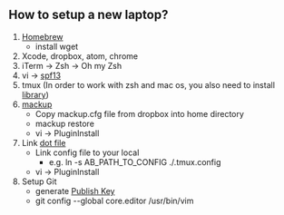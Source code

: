 ## How to setup a new laptop?

1. [Homebrew](http://brew.sh/index.html)
    - install wget
2. Xcode, dropbox, atom, chrome
3. iTerm -> Zsh -> Oh my Zsh
4. vi -> [spf13](https://github.com/spf13/spf13-vim)
5. tmux (In order to work with zsh and mac os, you also need to install [library](https://github.com/ChrisJohnsen/tmux-MacOSX-pasteboard/))
6. [mackup](https://github.com/lra/mackup)
    - Copy mackup.cfg file from dropbox into home directory
    - mackup restore
    - vi -> PluginInstall
7. Link [dot file](https://github.com/elmoonwy/dotfile)
    - Link config file to your local
        - e.g. ln -s AB_PATH_TO_CONFIG ./.tmux.config
    - vi -> PluginInstall
8. Setup Git
    - generate [Publish Key](https://help.github.com/articles/generating-a-new-ssh-key-and-adding-it-to-the-ssh-agent/)
    - git config --global core.editor /usr/bin/vim
